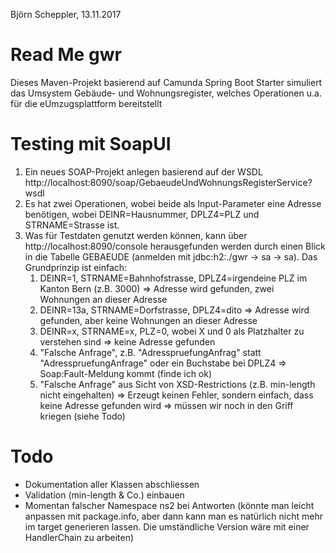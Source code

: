 Björn Scheppler, 13.11.2017

# Read Me gwr
Dieses Maven-Projekt basierend auf Camunda Spring Boot Starter simuliert das 
Umsystem Gebäude- und Wohnungsregister, welches Operationen u.a. für die
eUmzugsplattform bereitstellt

# Testing mit SoapUI
1. Ein neues SOAP-Projekt anlegen basierend auf der WSDL http://localhost:8090/soap/GebaeudeUndWohnungsRegisterService?wsdl
2. Es hat zwei Operationen, wobei beide als Input-Parameter eine Adresse benötigen, wobei
   DEINR=Hausnummer, DPLZ4=PLZ und STRNAME=Strasse ist.
3. Was für Testdaten genutzt werden können, kann über http://localhost:8090/console
   herausgefunden werden durch einen Blick in die Tabelle GEBAEUDE (anmelden mit
   jdbc:h2:./gwr -> sa -> sa). Das Grundprinzip ist einfach:
   1. DEINR=1, STRNAME=Bahnhofstrasse, DPLZ4=irgendeine PLZ im Kanton Bern (z.B. 3000)
      => Adresse wird gefunden, zwei Wohnungen an dieser Adresse
   2. DEINR=13a, STRNAME=Dorfstrasse, DPLZ4=dito => Adresse wird gefunden, aber
      keine Wohnungen an dieser Adresse
   3. DEINR=x, STRNAME=x, PLZ=0, wobei X und 0 als Platzhalter zu verstehen sind
      => keine Adresse gefunden
   4. "Falsche Anfrage", z.B. "AdresspruefungAnfrag" statt "AdresspruefungAnfrage"
      oder ein Buchstabe bei DPLZ4 => Soap:Fault-Meldung kommt (finde ich ok)
   5. "Falsche Anfrage" aus Sicht von XSD-Restrictions (z.B. min-length nicht
      eingehalten) => Erzeugt keinen Fehler, sondern einfach, dass keine Adresse
      gefunden wird => müssen wir noch in den Griff kriegen (siehe Todo)

# Todo
- Dokumentation aller Klassen abschliessen
- Validation (min-length & Co.) einbauen
- Momentan falscher Namespace ns2 bei Antworten (könnte man leicht anpassen mit
  package.info, aber dann kann man es natürlich nicht mehr im target generieren lassen.
  Die umständliche Version wäre mit einer HandlerChain zu arbeiten)